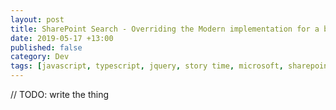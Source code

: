 ```yaml
---
layout: post
title: SharePoint Search - Overriding the Modern implementation for a better Enterprise experience
date: 2019-05-17 +13:00
published: false
category: Dev
tags: [javascript, typescript, jquery, story time, microsoft, sharepoint, search, modern, classic]
---
```


// TODO: write the thing
